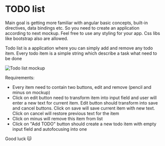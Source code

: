 # TODO list
Main goal is getting more familiar with angular basic concepts, built-in directives, data bindings etc. So you need to create an application according to next mockup. Feel free to use any styling for your app. Css libs like bootstrap also are allowed. 

Todo list is a application where you can simply add and remove any todo item. Every todo item is a simple string which describe a task what need to be done

![Todo list mockup](https://github.com/sir13tommy/front-kotany/blob/main/assets/todo_mockup.png!raw=true)

Requirements:
 * Every item need to contain two buttons, edit and remove (pencil and minus on mockup)
 * Click on edit button need to transform item into input field and user will enter a new text for current item. Edit button should transform into save and cancel buttons. Click on save will save current item with new text. Click on cancel will restore previous text for the item
 * Click on minus will remove this item from list
 * Click on "Add TODO" button should create a new todo item with empty input field and autofocusing into one

 Good luck 🐱